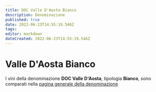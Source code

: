 ```yaml
---
title: DOC Valle D'Aosta Bianco
description: Denominazione
published: true
date: 2022-06-23T14:55:19.546Z
tags: 
editor: markdown
dateCreated: 2022-06-23T14:55:19.546Z
---
```


# Valle D'Aosta Bianco
I vini della denominazione **DOC Valle D'Aosta**, tipologia **Bianco**, sono comparati nella [pagina generale della denominazione](/denominazioni/Italia/Valle-D-Aosta/DOC-Valle-D-Aosta)